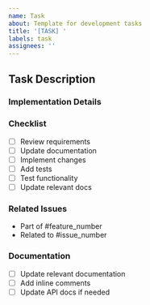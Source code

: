 ```yaml
---
name: Task
about: Template for development tasks
title: '[TASK] '
labels: task
assignees: ''
---
```


## Task Description
<!-- Brief description of the task -->

### Implementation Details
<!-- Technical details of what needs to be done -->

### Checklist
<!-- Based on development-flow.md -->
- [ ] Review requirements
- [ ] Update documentation
- [ ] Implement changes
- [ ] Add tests
- [ ] Test functionality
- [ ] Update relevant docs

### Related Issues
<!-- Reference related issues -->
- Part of #feature_number
- Related to #issue_number

### Documentation
<!-- List documentation changes needed -->
- [ ] Update relevant documentation
- [ ] Add inline comments
- [ ] Update API docs if needed 